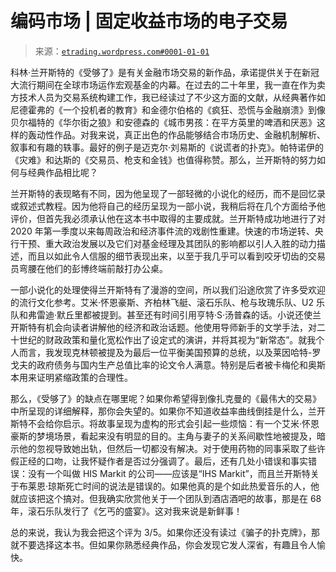 <!--yml

category: 未分类

date: 2024-05-12 19:54:20

-->

# 编码市场 | 固定收益市场的电子交易

> 来源：[`etrading.wordpress.com#0001-01-01`](https://etrading.wordpress.com#0001-01-01)

科林·兰开斯特的《受够了》是有关金融市场交易的新作品，承诺提供关于在新冠大流行期间在全球市场运作宏观基金的内幕。在过去的二十年里，我一直在作为卖方技术人员为交易系统构建工作，我已经读过了不少这方面的文献，从经典著作如尼德霍弗的《一个投机者的教育》和金德尔伯格的《疯狂、恐慌与金融崩溃》到像贝尔福特的《华尔街之狼》和安德森的《城市男孩：在平方英里的啤酒和厌恶》这样的轰动性作品。对我来说，真正出色的作品能够结合市场历史、金融机制解析、叙事和有趣的轶事。最好的例子是迈克尔·刘易斯的《说谎者的扑克》。帕特诺伊的《灾难》和达斯的《交易员、枪支和金钱》也值得称赞。那么，兰开斯特的努力如何与经典作品相比呢？

兰开斯特的表现略有不同，因为他呈现了一部轻微的小说化的经历，而不是回忆录或叙述式教程。因为他将自己的经历呈现为一部小说，我稍后将在几个方面给予他评价，但首先我必须承认他在这本书中取得的主要成就。兰开斯特成功地进行了对 2020 年第一季度以来每周政治和经济事件流的戏剧性重建。快速的市场逆转、央行干预、重大政治发展以及它们对基金经理及其团队的影响都以引人入胜的动力描述，而且以如此令人信服的细节表现出来，以至于我几乎可以看到咬牙切齿的交易员弯腰在他们的彭博终端前敲打办公桌。

一部小说化的处理使得兰开斯特有了漫游的空间，所以我们沿途欣赏了许多受欢迎的流行文化参考。艾米·怀恩豪斯、齐柏林飞艇、滚石乐队、枪与玫瑰乐队、U2 乐队和弗雷迪·默丘里都被提到。甚至还有时间引用亨特·S·汤普森的话。小说还使兰开斯特有机会向读者讲解他的经济和政治话题。他使用导师新手的文学手法，对二十世纪的财政政策和量化宽松作出了设定式的演讲，并将其视为“新常态”。就我个人而言，我发现克林顿被提及为最后一位平衡美国预算的总统，以及莱因哈特-罗戈夫的政府债务与国内生产总值比率的论文令人满意。特别是后者被卡梅伦和奥斯本用来证明紧缩政策的合理性。

那么，《受够了》的缺点在哪里呢？如果你希望得到像扎克曼的《最伟大的交易》中所呈现的详细解释，那你会失望的。如果你不知道收益率曲线倒挂是什么，兰开斯特不会给你启示。将故事呈现为虚构的形式会引起一些烦恼：有一个艾米·怀恩豪斯的梦境场景，看起来没有明显的目的。主角与妻子的关系间歇性地被提及，暗示他的忽视导致她出轨，但然后一切都没有解决。对于使用药物的同事采取了些许假正经的口吻，让我怀疑作者是否过分强调了。最后，还有几处小错误和事实错误：没有一个叫做 HIS Markit 的公司——应该是“IHS Markit”，而且兰开斯特关于布莱恩·琼斯死亡时间的说法是错误的。如果他真的是个如此热爱音乐的人，他就应该把这个搞对。但我确实欣赏他关于一个团队到酒店酒吧的故事，那是在 68 年，滚石乐队发行了《乞丐的盛宴》。这对我来说是新鲜事！

总的来说，我认为我会把这个评为 3/5。如果你还没有读过《骗子的扑克牌》，那就不要选择这本书。但如果你熟悉经典作品，你会发现它发人深省，有趣且令人愉快。
